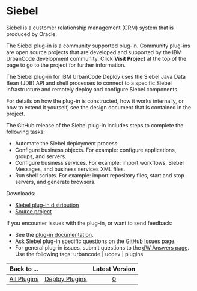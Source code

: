
Siebel
======

Siebel is a customer relationship management (CRM) system that is produced by Oracle.

The Siebel plug-in is a community supported plug-in. Community plug-ins are open source projects that are developed and supported by the IBM UrbanCode development community. Click **Visit Project** at the top of the page to go to the project for further information.

The Siebel plug-in for IBM UrbanCode Deploy uses the Siebel Java Data Bean (JDB) API and shell processes to connect to a specific Siebel infrastructure and remotely deploy and configure Siebel components.

For details on how the plug-in is constructed, how it works internally, or how to extend it yourself, see the design document that is contained in the project.

The GitHub release of the Siebel plug-in includes steps to complete the following tasks:

* Automate the Siebel deployment process.
* Configure business objects. For example: configure applications, groups, and servers.
* Configure business services. For example: import workflows, Siebel Messages, and business services XML files.
* Run shell scripts. For example: import repository files, start and stop servers, and generate browsers.

Downloads:

* [Siebel plug-in distribution](https://github.com/UrbanCode/Siebel-UCD/releases)
* [Source project](https://github.com/UrbanCode/Siebel-UCD)

If you encounter issues with the plug-in, or want to send feedback:

* See the [plug-in documentation](https://github.com/UrbanCode/Siebel-UCD/tree/master/doc).
* Ask Siebel plug-in specific questions on the [GitHub Issues](https://github.com/UrbanCode/Siebel-UCD/issues) page.
* For general plug-in issues, submit questions to the [dW Answers page](https://developer.ibm.com/answers/smart-spaces/23/urbancode.html). Use the following tags: urbancode | ucdev | plugins


|Back to ...||Latest Version|
| :---: | :---: | :---: |
|[All Plugins](../../index.md)|[Deploy Plugins](../README.md)|[0]()|
